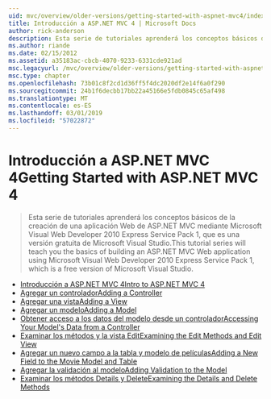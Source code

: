 ```yaml
---
uid: mvc/overview/older-versions/getting-started-with-aspnet-mvc4/index
title: Introducción a ASP.NET MVC 4 | Microsoft Docs
author: rick-anderson
description: Esta serie de tutoriales aprenderá los conceptos básicos de la creación de una aplicación Web de ASP.NET MVC mediante Microsoft Visual Web Developer 2010 Express Service Pack 1, w...
ms.author: riande
ms.date: 02/15/2012
ms.assetid: a35183ac-cbcb-4070-9233-6331cde921ad
msc.legacyurl: /mvc/overview/older-versions/getting-started-with-aspnet-mvc4
msc.type: chapter
ms.openlocfilehash: 73b01c8f2cd1d36ff5f4dc2020df2e14f6a0f290
ms.sourcegitcommit: 24b1f6decbb17bb22a45166e5fdb0845c65af498
ms.translationtype: MT
ms.contentlocale: es-ES
ms.lasthandoff: 03/01/2019
ms.locfileid: "57022872"
---
```

<a name="getting-started-with-aspnet-mvc-4"></a><span data-ttu-id="d368c-103">Introducción a ASP.NET MVC 4</span><span class="sxs-lookup"><span data-stu-id="d368c-103">Getting Started with ASP.NET MVC 4</span></span>
====================
> <span data-ttu-id="d368c-104">Esta serie de tutoriales aprenderá los conceptos básicos de la creación de una aplicación Web de ASP.NET MVC mediante Microsoft Visual Web Developer 2010 Express Service Pack 1, que es una versión gratuita de Microsoft Visual Studio.</span><span class="sxs-lookup"><span data-stu-id="d368c-104">This tutorial series will teach you the basics of building an ASP.NET MVC Web application using Microsoft Visual Web Developer 2010 Express Service Pack 1, which is a free version of Microsoft Visual Studio.</span></span>


- [<span data-ttu-id="d368c-105">Introducción a ASP.NET MVC 4</span><span class="sxs-lookup"><span data-stu-id="d368c-105">Intro to ASP.NET MVC 4</span></span>](intro-to-aspnet-mvc-4.md)
- [<span data-ttu-id="d368c-106">Agregar un controlador</span><span class="sxs-lookup"><span data-stu-id="d368c-106">Adding a Controller</span></span>](adding-a-controller.md)
- [<span data-ttu-id="d368c-107">Agregar una vista</span><span class="sxs-lookup"><span data-stu-id="d368c-107">Adding a View</span></span>](adding-a-view.md)
- [<span data-ttu-id="d368c-108">Agregar un modelo</span><span class="sxs-lookup"><span data-stu-id="d368c-108">Adding a Model</span></span>](adding-a-model.md)
- [<span data-ttu-id="d368c-109">Obtener acceso a los datos del modelo desde un controlador</span><span class="sxs-lookup"><span data-stu-id="d368c-109">Accessing Your Model's Data from a Controller</span></span>](accessing-your-models-data-from-a-controller.md)
- [<span data-ttu-id="d368c-110">Examinar los métodos y la vista Edit</span><span class="sxs-lookup"><span data-stu-id="d368c-110">Examining the Edit Methods and Edit View</span></span>](examining-the-edit-methods-and-edit-view.md)
- [<span data-ttu-id="d368c-111">Agregar un nuevo campo a la tabla y modelo de películas</span><span class="sxs-lookup"><span data-stu-id="d368c-111">Adding a New Field to the Movie Model and Table</span></span>](adding-a-new-field-to-the-movie-model-and-table.md)
- [<span data-ttu-id="d368c-112">Agregar la validación al modelo</span><span class="sxs-lookup"><span data-stu-id="d368c-112">Adding Validation to the Model</span></span>](adding-validation-to-the-model.md)
- [<span data-ttu-id="d368c-113">Examinar los métodos Details y Delete</span><span class="sxs-lookup"><span data-stu-id="d368c-113">Examining the Details and Delete Methods</span></span>](examining-the-details-and-delete-methods.md)
